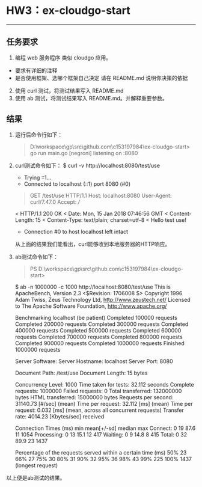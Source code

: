# HW3：ex-cloudgo-start

---

## 任务要求
1. 编程 web 服务程序 类似 cloudgo 应用。
* 要求有详细的注释
* 是否使用框架、选哪个框架自己决定 请在 README.md 说明你决策的依据
2. 使用 curl 测试，将测试结果写入 README.md
3. 使用 ab 测试，将测试结果写入 README.md。并解释重要参数。

## 结果
1. 运行后命令行如下：
    >  D:\workspace\gp\src\github.com\c153197984\ex-cloudgo-start> go run main.go
    > [negroni] listening on :8080

2. curl测试命令如下：
    $ curl -v http://localhost:8080/test/use
    *   Trying ::1...
    * Connected to localhost (::1) port 8080 (#0)
    > GET /test/use HTTP/1.1
    > Host: localhost:8080
    > User-Agent: curl/7.47.0
    > Accept: */*
    >
    < HTTP/1.1 200 OK
    < Date: Mon, 15 Jan 2018 07:46:56 GMT
    < Content-Length: 15
    < Content-Type: text/plain; charset=utf-8
    <
    Hello test use!
    * Connection #0 to host localhost left intact

    从上面的结果我们能看出，curl能够收到本地服务器的HTTP响应。
3. ab测试命令如下：
    > PS D:\workspace\gp\src\github.com\c153197984\ex-cloudgo-start> 

    $ ab -n 1000000 -c 1000 http://localhost:8080/test/use
    This is ApacheBench, Version 2.3 <$Revision: 1706008 $>
    Copyright 1996 Adam Twiss, Zeus Technology Ltd, http://www.zeustech.net/
    Licensed to The Apache Software Foundation, http://www.apache.org/

    Benchmarking localhost (be patient)
    Completed 100000 requests
    Completed 200000 requests
    Completed 300000 requests
    Completed 400000 requests
    Completed 500000 requests
    Completed 600000 requests
    Completed 700000 requests
    Completed 800000 requests
    Completed 900000 requests
    Completed 1000000 requests
    Finished 1000000 requests


    Server Software:
    Server Hostname:        localhost
    Server Port:            8080

    Document Path:          /test/use
    Document Length:        15 bytes

    Concurrency Level:      1000
    Time taken for tests:   32.112 seconds
    Complete requests:      1000000
    Failed requests:        0
    Total transferred:      132000000 bytes
    HTML transferred:       15000000 bytes
    Requests per second:    31140.73 [#/sec] (mean)
    Time per request:       32.112 [ms] (mean)
    Time per request:       0.032 [ms] (mean, across all concurrent requests)
    Transfer rate:          4014.23 [Kbytes/sec] received

    Connection Times (ms)
                  min  mean[+/-sd] median   max
    Connect:        0   19  87.6     11    1054
    Processing:     0   13  15.1     12     417
    Waiting:        0    9  14.8      8     415
    Total:          0   32  89.9     23    1437

    Percentage of the requests served within a certain time (ms)
      50%     23
      66%     27
      75%     30
      80%     31
      90%     32
      95%     36
      98%     43
      99%    225
     100%   1437 (longest request)

以上便是ab测试的结果。
